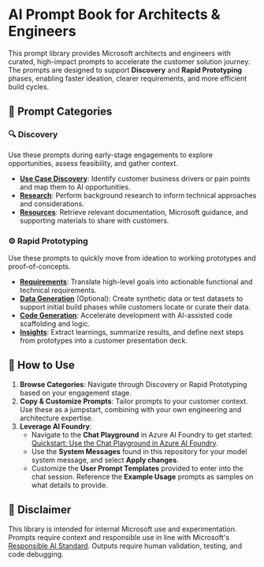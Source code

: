 # AI Prompt Book for Architects & Engineers

This prompt library provides Microsoft architects and engineers with curated, high-impact prompts to accelerate the customer solution journey. The prompts are designed to support **Discovery** and **Rapid Prototyping** phases, enabling faster ideation, clearer requirements, and more efficient build cycles.

## 📁 Prompt Categories

### 🔍 Discovery
Use these prompts during early-stage engagements to explore opportunities, assess feasibility, and gather context.

- [**Use Case Discovery**](discovery/use-case-discovery.md): Identify customer business drivers or pain points and map them to AI opportunities.
- [**Research**](discovery/research.md): Perform background research to inform technical approaches and considerations.
- [**Resources**](discovery/resources.md): Retrieve relevant documentation, Microsoft guidance, and supporting materials to share with customers.

### ⚙️ Rapid Prototyping 
Use these prompts to quickly move from ideation to working prototypes and proof-of-concepts.

- [**Requirements**](rapid-prototyping/1-requirements.md): Translate high-level goals into actionable functional and technical requirements.
- [**Data Generation**](rapid-prototyping/2-data-generation.md) (Optional): Create synthetic data or test datasets to support initial build phases while customers locate or curate their data.
- [**Code Generation**](rapid-prototyping/3-code-generation.md): Accelerate development with AI-assisted code scaffolding and logic.
- [**Insights**](rapid-prototyping/4-insights.md): Extract learnings, summarize results, and define next steps from prototypes into a customer presentation deck.

## 🧭 How to Use

1. **Browse Categories**: Navigate through Discovery or Rapid Prototyping based on your engagement stage.
2. **Copy & Customize Prompts**: Tailor prompts to your customer context. Use these as a jumpstart, combining with your own engineering and architecture expertise.
3. **Leverage AI Foundry**: 
    - Navigate to the **Chat Playground** in Azure AI Foundry to get started: [Quickstart: Use the Chat Playground in Azure AI Foundry]("https://learn.microsoft.com/en-us/azure/ai-foundry/quickstarts/get-started-playground"). 
    - Use the **System Messages** found in this repository for your model system message, and select **Apply changes**. 
    - Customize the **User Prompt Templates** provided to enter into the chat session. Reference the **Example Usage** prompts as samples on what details to provide.

## 🚧 Disclaimer

This library is intended for internal Microsoft use and experimentation. Prompts require context and responsible use in line with Microsoft's [Responsible AI Standard](https://www.microsoft.com/ai/responsible-ai). Outputs require human validation, testing, and code debugging.
